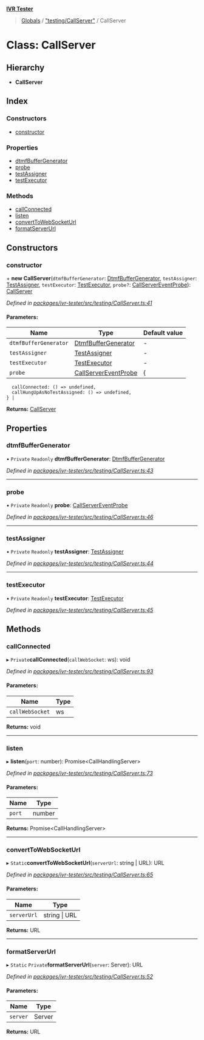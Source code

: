 **[IVR Tester](../README.md)**

> [Globals](../README.md) / ["testing/CallServer"](../modules/_testing_callserver_.md) / CallServer

# Class: CallServer

## Hierarchy

* **CallServer**

## Index

### Constructors

* [constructor](_testing_callserver_.callserver.md#constructor)

### Properties

* [dtmfBufferGenerator](_testing_callserver_.callserver.md#dtmfbuffergenerator)
* [probe](_testing_callserver_.callserver.md#probe)
* [testAssigner](_testing_callserver_.callserver.md#testassigner)
* [testExecutor](_testing_callserver_.callserver.md#testexecutor)

### Methods

* [callConnected](_testing_callserver_.callserver.md#callconnected)
* [listen](_testing_callserver_.callserver.md#listen)
* [convertToWebSocketUrl](_testing_callserver_.callserver.md#converttowebsocketurl)
* [formatServerUrl](_testing_callserver_.callserver.md#formatserverurl)

## Constructors

### constructor

\+ **new CallServer**(`dtmfBufferGenerator`: [DtmfBufferGenerator](../interfaces/_call_dtmf_dtmfbuffergenerator_.dtmfbuffergenerator.md), `testAssigner`: [TestAssigner](../interfaces/_testing_callserver_.testassigner.md), `testExecutor`: [TestExecutor](../interfaces/_testing_callserver_.testexecutor.md), `probe?`: [CallServerEventProbe](../interfaces/_testing_callserver_.callservereventprobe.md)): [CallServer](_testing_callserver_.callserver.md)

*Defined in [packages/ivr-tester/src/testing/CallServer.ts:41](https://github.com/SketchingDev/ivr-tester/blob/dbcb3f7/packages/ivr-tester/src/testing/CallServer.ts#L41)*

#### Parameters:

Name | Type | Default value |
------ | ------ | ------ |
`dtmfBufferGenerator` | [DtmfBufferGenerator](../interfaces/_call_dtmf_dtmfbuffergenerator_.dtmfbuffergenerator.md) | - |
`testAssigner` | [TestAssigner](../interfaces/_testing_callserver_.testassigner.md) | - |
`testExecutor` | [TestExecutor](../interfaces/_testing_callserver_.testexecutor.md) | - |
`probe` | [CallServerEventProbe](../interfaces/_testing_callserver_.callservereventprobe.md) | {
      callConnected: () => undefined,
      callHungUpAsNoTestAssigned: () => undefined,
    } |

**Returns:** [CallServer](_testing_callserver_.callserver.md)

## Properties

### dtmfBufferGenerator

• `Private` `Readonly` **dtmfBufferGenerator**: [DtmfBufferGenerator](../interfaces/_call_dtmf_dtmfbuffergenerator_.dtmfbuffergenerator.md)

*Defined in [packages/ivr-tester/src/testing/CallServer.ts:43](https://github.com/SketchingDev/ivr-tester/blob/dbcb3f7/packages/ivr-tester/src/testing/CallServer.ts#L43)*

___

### probe

• `Private` `Readonly` **probe**: [CallServerEventProbe](../interfaces/_testing_callserver_.callservereventprobe.md)

*Defined in [packages/ivr-tester/src/testing/CallServer.ts:46](https://github.com/SketchingDev/ivr-tester/blob/dbcb3f7/packages/ivr-tester/src/testing/CallServer.ts#L46)*

___

### testAssigner

• `Private` `Readonly` **testAssigner**: [TestAssigner](../interfaces/_testing_callserver_.testassigner.md)

*Defined in [packages/ivr-tester/src/testing/CallServer.ts:44](https://github.com/SketchingDev/ivr-tester/blob/dbcb3f7/packages/ivr-tester/src/testing/CallServer.ts#L44)*

___

### testExecutor

• `Private` `Readonly` **testExecutor**: [TestExecutor](../interfaces/_testing_callserver_.testexecutor.md)

*Defined in [packages/ivr-tester/src/testing/CallServer.ts:45](https://github.com/SketchingDev/ivr-tester/blob/dbcb3f7/packages/ivr-tester/src/testing/CallServer.ts#L45)*

## Methods

### callConnected

▸ `Private`**callConnected**(`callWebSocket`: ws): void

*Defined in [packages/ivr-tester/src/testing/CallServer.ts:93](https://github.com/SketchingDev/ivr-tester/blob/dbcb3f7/packages/ivr-tester/src/testing/CallServer.ts#L93)*

#### Parameters:

Name | Type |
------ | ------ |
`callWebSocket` | ws |

**Returns:** void

___

### listen

▸ **listen**(`port`: number): Promise\<CallHandlingServer>

*Defined in [packages/ivr-tester/src/testing/CallServer.ts:73](https://github.com/SketchingDev/ivr-tester/blob/dbcb3f7/packages/ivr-tester/src/testing/CallServer.ts#L73)*

#### Parameters:

Name | Type |
------ | ------ |
`port` | number |

**Returns:** Promise\<CallHandlingServer>

___

### convertToWebSocketUrl

▸ `Static`**convertToWebSocketUrl**(`serverUrl`: string \| URL): URL

*Defined in [packages/ivr-tester/src/testing/CallServer.ts:65](https://github.com/SketchingDev/ivr-tester/blob/dbcb3f7/packages/ivr-tester/src/testing/CallServer.ts#L65)*

#### Parameters:

Name | Type |
------ | ------ |
`serverUrl` | string \| URL |

**Returns:** URL

___

### formatServerUrl

▸ `Static` `Private`**formatServerUrl**(`server`: Server): URL

*Defined in [packages/ivr-tester/src/testing/CallServer.ts:52](https://github.com/SketchingDev/ivr-tester/blob/dbcb3f7/packages/ivr-tester/src/testing/CallServer.ts#L52)*

#### Parameters:

Name | Type |
------ | ------ |
`server` | Server |

**Returns:** URL
